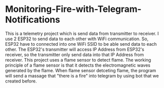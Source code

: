 # Monitoring-Fire-with-Telegram-Notifications
This is a telemetry project which is send data from transmitter to receiver. I use 2 ESP32 to send data to each other with WiFi communication. So, ESP32 have to connected into one WiFi SSID to be able send data to each other. The ESP32's transmitter will access IP Address from ESP32's receiver, so the transmitter only send data into that IP Address from receiver.
This project uses a flame sensor to detect flame. The working principle of a flame sensor is that it detects the electromagnetic waves generated by the flame. When flame sensor detceting flame, the program will send a massage that "there is a fire" into telegram by using bot that we created before.
